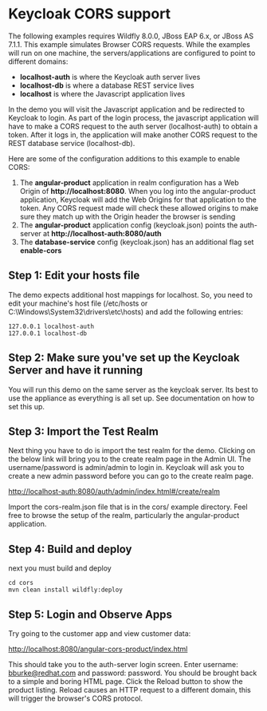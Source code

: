 Keycloak CORS support
===================================
The following examples requires Wildfly 8.0.0, JBoss EAP 6.x, or JBoss AS 7.1.1.  This example simulates Browser CORS
requests.  While the examples will run on one machine, the servers/applications are configured to point to different domains:
* **localhost-auth** is where the Keycloak auth server lives
* **localhost-db** is where a database REST service lives
* **localhost** is where the Javascript application lives

In the demo you will visit the Javascript application and be redirected to Keycloak to login.  As part of the login process,
the javascript application will have to make a CORS request to the auth server (localhost-auth) to obtain a token.  After it logs in, the
application will make another CORS request to the REST database service (localhost-db).

Here are some of the configuration additions to this example to enable CORS:
1. The **angular-product** application in realm configuration has a Web Origin of **http://localhost:8080**.  When you log into
the angular-product application, Keycloak will add the Web Origins for that application to the token.  Any CORS request made
will check these allowed origins to make sure they match up with the Origin header the browser is sending
2. The **angular-product** application config (keycloak.json) points the auth-server at **http://localhost-auth:8080/auth**
3. The **database-service** config (keycloak.json) has an additional flag set **enable-cors**

Step 1: Edit your hosts file
--------------------------------------
The demo expects additional host mappings for localhost.  So, you need to edit your machine's host file (/etc/hosts or
C:\Windows\System32\drivers\etc\hosts) and add the following entries:


```
127.0.0.1 localhost-auth
127.0.0.1 localhost-db
```


Step 2: Make sure you've set up the Keycloak Server and have it running
--------------------------------------
You will run this demo on the same server as the keycloak server.  Its best to use the appliance as everything is all set up.
See documentation on how to set this up.

Step 3: Import the Test Realm
---------------------------------------
Next thing you have to do is import the test realm for the demo.  Clicking on the below link will bring you to the
create realm page in the Admin UI.  The username/password is admin/admin to login in.  Keycloak will ask you to
create a new admin password before you can go to the create realm page.

[http://localhost-auth:8080/auth/admin/index.html#/create/realm](http://localhost-auth:8080/auth/admin/index.html#/create/realm)

Import the cors-realm.json file that is in the cors/ example directory.  Feel free to browse the setup of the realm,
particularly the angular-product application.


Step 4: Build and deploy
---------------------------------------
next you must build and deploy

```
cd cors
mvn clean install wildfly:deploy
```

Step 5: Login and Observe Apps
---------------------------------------
Try going to the customer app and view customer data:

[http://localhost:8080/angular-cors-product/index.html](http://localhost:8080/angular-cors-product/index.html)

This should take you to the auth-server login screen.  Enter username: bburke@redhat.com and password: password.  You
should be brought back to a simple and boring HTML page.  Click the Reload button to show the product listing.  Reload
causes an HTTP request to a different domain, this will trigger the browser's CORS protocol.





